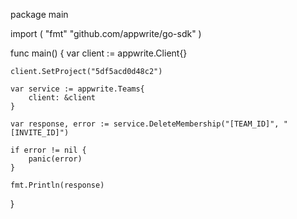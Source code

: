 package main

import (
    "fmt"
    "github.com/appwrite/go-sdk"
)

func main() {
    var client := appwrite.Client{}

    client.SetProject("5df5acd0d48c2")

    var service := appwrite.Teams{
        client: &client
    }

    var response, error := service.DeleteMembership("[TEAM_ID]", "[INVITE_ID]")

    if error != nil {
        panic(error)
    }

    fmt.Println(response)
}